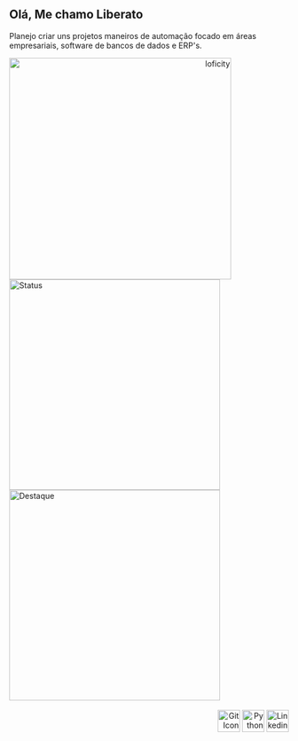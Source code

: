 ## Olá, Me chamo Liberato

Planejo criar uns projetos maneiros de automação focado em áreas empresariais, software de bancos de dados e ERP's.

<div align="right">
  <img 
    align="left" 
    alt="loficity" 
    width="400px" 
    src="https://github.com/HyunCafe/HyunCafe/raw/main/assests/loficity.gif" 
  />

  <div style="display: inline-block; text-align: left;">
    <a href="https://github.com/anuraghazra/github-readme-stats">
      <img 
        alt="Status" 
        width="380px" 
        src="https://github-readme-stats.vercel.app/api?username=gitdionysos&show_icons=true&theme=tokyonight&custom_title=Status" 
      />
    </a>
    <img 
      alt="Destaque" 
      width="380px" 
      src="https://github-readme-stats.vercel.app/api/pin/?username=gitdionysos&repo=gitdionysos&theme=tokyonight" 
    />
  </div>
</div>

<br>

<div align="right">
  <img 
    alt="Git Icon" 
    height="40" 
    width="40" 
    src="https://icongr.am/devicon/git-plain.svg?size=128&color=c1bbd3" 
  />
  <img 
    alt="Python Icon" 
    height="40" 
    width="40" 
    src="https://icongr.am/devicon/python-plain-wordmark.svg?size=128&color=c1bbd3" 
  />
  <img
    alt="Linkedin Icon" 
    height="40" 
    width="40" 
    src="https://icongr.am/devicon/linkedin-plain.svg?size=128&color=c1bbd3" 
  />
</div>
